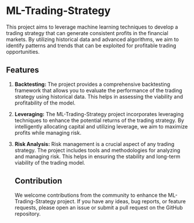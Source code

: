 # ML-Trading-Strategy

This  project aims to leverage machine learning techniques to develop a trading strategy that can 
generate consistent profits in the financial markets. By utilizing historical data and advanced algorithms, 
we aim to identify patterns and trends that can be exploited for profitable trading opportunities.

## Features

1. **Backtesting:** The project provides a comprehensive backtesting framework that allows you to evaluate the performance
of the trading strategy using historical data. This helps in assessing the viability and profitability of the model.

2. **Leveraging:** The ML-Trading-Strategy project incorporates leveraging techniques to enhance the potential returns of
   the trading strategy. By intelligently allocating capital and utilizing leverage, we aim to maximize profits while managing risk.

3. **Risk Analysis:** Risk management is a crucial aspect of any trading strategy. The project includes tools and methodologies
   for analyzing and managing risk. This helps in ensuring the stability and long-term viability of the trading model.


   ## Contribution
   We welcome contributions from the community to enhance the ML-Trading-Strategy project. If you have any ideas, bug reports,
   or feature requests, please open an issue or submit a pull request on the GitHub repository.
   
